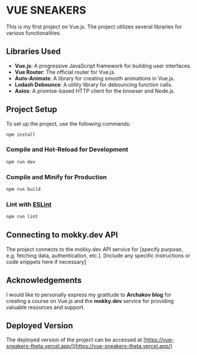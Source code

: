 # VUE SNEAKERS

This is my first project on Vue.js. The project utilizes several libraries for various functionalities.

## Libraries Used

- **Vue.js**: A progressive JavaScript framework for building user interfaces.
- **Vue Router**: The official router for Vue.js.
- **Auto-Animate**: A library for creating smooth animations in Vue.js.
- **Lodash Debounce**: A utility library for debouncing function calls.
- **Axios**: A promise-based HTTP client for the browser and Node.js.

## Project Setup

To set up the project, use the following commands:

```sh
npm install
```

### Compile and Hot-Reload for Development

```sh
npm run dev
```

### Compile and Minify for Production

```sh
npm run build
```

### Lint with [ESLint](https://eslint.org/)

```sh
npm run lint
```

## Connecting to mokky.dev API

The project connects to the mokky.dev API service for [specify purpose, e.g. fetching data, authentication, etc.]. [Include any specific instructions or code snippets here if necessary]

## Acknowledgements

I would like to personally express my gratitude to **Archakov blog** for creating a course on Vue.js and the **mokky.dev** service for providing valuable resources and support.

## Deployed Version

The deployed version of the project can be accessed at [https://vue-sneakers-theta.vercel.app/](https://vue-sneakers-theta.vercel.app/)
